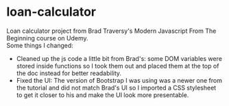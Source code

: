 # loan-calculator
Loan calculator project from Brad Traversy's Modern Javascript From The Beginning course on Udemy.
<br>
Some things I changed:
- Cleaned up the js code a little bit from Brad's: some DOM variables were stored inside functions so I took them out and placed them at the top of the doc instead for better readability.
- Fixed the UI: The version of Bootstrap I was using was a newer one from the tutorial and did not match Brad's UI so I imported a CSS stylesheet to get it closer to his and make the UI look more presentable.
